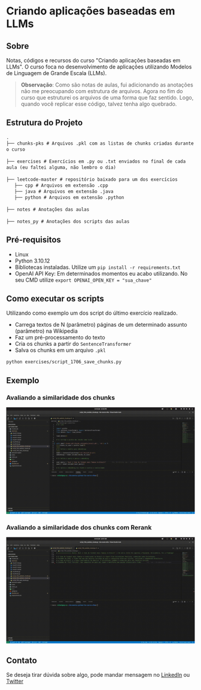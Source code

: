 # Criando aplicações baseadas em LLMs

## Sobre

Notas, códigos e recursos do curso "Criando aplicações baseadas em LLMs". O curso foca no desenvolvimento de aplicações utilizando Modelos de Linguagem de Grande Escala (LLMs).

> **Observação**: Como são notas de aulas, fui adicionando as anotações não me preocupando com estrutura de arquivos. Agora no fim do curso que estruturei os arquivos de uma forma que faz sentido. Logo, quando você replicar esse código, talvez tenha algo quebrado.

## Estrutura do Projeto


```
.
├── chunks-pks # Arquivos .pkl com as listas de chunks criadas durante o curso

├── exercises # Exercícios em .py ou .txt enviados no final de cada aula (eu faltei alguma, não lembro o dia)

├── leetcode-master # repositório baixado para um dos exercícios
   ├── cpp # Arquivos em extensão .cpp
   ├── java # Arquivos em extensão .java
   ├── python # Arquivos em extensão .python

├── notes # Anotações das aulas

├── notes_py # Anotações dos scripts das aulas

```

## Pré-requisitos 

- Linux
- Python 3.10.12
- Bibliotecas instaladas. Utilize um `pip install -r requirements.txt`
- OpenAI API Key: Em determinados momentos eu acabo utilizando. No seu CMD utilize `export OPENAI_OPEN_KEY = "sua_chave"`

## Como executar os scripts

Utilizando como exemplo um dos script do último exercício realizado. 

- Carrega textos de N (parâmetro) páginas de um determinado assunto (parâmetro) na Wikipedia
- Faz um pré-processamento do texto
- Cria os chunks a partir do `SentenceTransformer`
- Salva os chunks em um arquivo `.pkl`

```
python exercises/script_1706_save_chunks.py
```

## Exemplo

### Avaliando a similaridade dos chunks

![Alt Text](gif-file1.gif)

### Avaliando a similaridade dos chunks com Rerank

![Alt Text](gif-file2.gif)

## Contato

Se deseja tirar dúvida sobre algo, pode mandar mensagem no [LinkedIn](https://www.linkedin.com/in/rafael-barbosa0) ou [Twitter](https://x.com/rafaelbarbosa_s)
